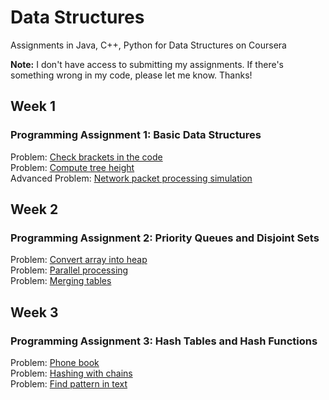 # Data Structures
Assignments in Java, C++, Python for Data Structures on Coursera 

<strong>Note:</strong> I don't have access to submitting my assignments. If there's something wrong in my code, please let me know. Thanks!

## Week 1
### Programming Assignment 1: Basic Data Structures
Problem: [Check brackets in the code](https://github.com/akueisara/data-structures/tree/master/week%201/check_brackets_in_code) </br>
Problem: [Compute tree height](https://github.com/akueisara/data-structures/tree/master/week%201/tree_height) </br>
Advanced Problem: [Network packet processing simulation](https://github.com/akueisara/data-structures/tree/master/week%201/network_packet_processing_simulation) </br>

## Week 2
### Programming Assignment 2: Priority Queues and Disjoint Sets
Problem: [Convert array into heap](https://github.com/akueisara/data-structures/tree/master/week%202/make_heap) </br>
Problem: [Parallel processing](https://github.com/akueisara/data-structures/tree/master/week%202/job_queue) </br>
Problem: [Merging tables](https://github.com/akueisara/data-structures/tree/master/week%202/merging_tables) </br>

## Week 3
### Programming Assignment 3: Hash Tables and Hash Functions
Problem: [Phone book](https://github.com/akueisara/data-structures/tree/master/week%203/phone_book) </br>
Problem: [Hashing with chains](https://github.com/akueisara/data-structures/tree/master/week%203/hash_chains) </br>
Problem: [Find pattern in text](https://github.com/akueisara/data-structures/tree/master/week%203/hash_substring) </br>
